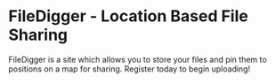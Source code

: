 # FileDigger - Location Based File Sharing
FileDigger is a site which allows you to store your files and pin them to positions on a map for sharing. Register today to begin uploading!
